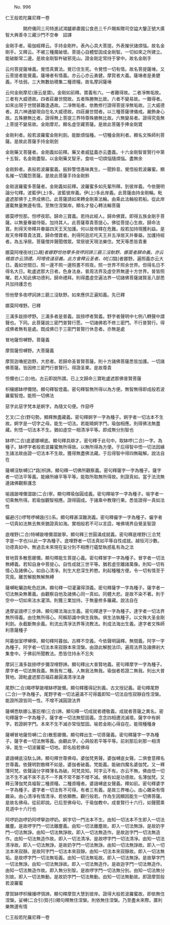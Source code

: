 ﻿　　No. 996

仁王般若陀羅尼釋一卷

　　　　開府儀同三司特進試鴻臚卿肅國公食邑三千戶賜紫贈司空謚大鑒正號大廣智大興善寺三藏沙門不空奉　詔譯


金剛手者。瑜伽經釋云。手持金剛杵。表內心具大菩提。外表摧伏諸煩惱。故名金剛手。又釋云。不被三種魔破壞。菩提心自體堅固成金剛智。一切如來之所建立。能破斷常二邊。是故金剛智杵破邪見山。證金剛定常持于掌中。故名金剛手

云何菩提薩埵義。覺悟真實法。覺已住生死。令覺悟一切有情。故名菩提薩埵。又云菩提者能覺義。薩埵者有情義。亦云心亦云勇健。摩賀者大義。薩埵者是勇健義。不怯弱。三大無數劫積集二種資糧。故名摩訶薩埵

云何金剛摩尼(唐云是寶)。金剛如前釋。寶義有六。一者難得故。二者凈無垢故。三者有大威德故。四者莊嚴世間故。五者殊勝無比故。六者不變易故。一難得者。如來出現于世間甚難逢遇故。二凈無垢者。依教修行證得菩提凈無垢故。三大威德者。具六神通變現自在名大威德故。四莊嚴世間者。以三種菩薩律儀戒。嚴飾身心故。五殊勝無比者。證得無上菩提三界特尊殊勝無比故。六無變易者。證得究竟無上菩提不變易故。金剛摩尼。顯名虛空藏菩薩。是故此菩薩手捧金剛寶

金剛利者。般若波羅蜜金剛利劍。能斷煩惱種。一切種金剛利者。顯名文殊師利菩薩。是故此菩薩手持金剛劍

金剛藥叉菩薩者。金剛義如前釋。藥叉者威猛義亦云盡義。十六金剛智普賢行中第十五智。名金剛盡智。以金剛藥叉智牙。食啖一切煩惱隨煩惱。盡無余

金剛鈴者。表般若波羅蜜義。振鈴警悟愚昧異生。一聞鈴音。覺悟般若波羅蜜。顯名摧一切魔怨菩薩。是故此菩薩手持金剛鈴

金剛波羅蜜多菩薩者。金剛義如前釋。波羅蜜多如先輩所釋。到彼岸義。今依聲明論分句釋。波藍伊(上)多。波藍彼岸義。伊(上)多此岸義。此菩薩由持金剛輪。毗盧遮那佛于上界成佛已。此菩薩請如來轉金剛乘法輪。由乘此法輪般若船。從此岸運載無量無邊有情。至無住涅槃岸。顯名才發心轉法輪菩薩

娜莫啰怛那。怛啰夜耶。歸命三寶義。若持此經人。歸命佛寶。即得五族金剛手菩薩。以無量眷屬侍衛。加持其人。此菩薩尊貴菩提心。佛從菩提心生故。歸命法寶。則得天帝釋并眷屬四天王天加護。何以故帝釋在危難。般若加持現獲利益。是故天帝釋尊貴法寶。歸命僧寶者。則得阿迦尼吒天王并五凈居天并眷屬。加護持經者。為五凈居。菩薩僧并聲聞僧眾。常居彼天現法樂住。梵天等悉皆貴重

娜莫阿哩夜吠[口*路]者娜野怛他孽多夜啰訶諦三藐三沒馱野。娜莫者歸命義。亦云稽首亦云頂禮。阿哩夜遠惡義。此方會釋云圣者。吠[口*路]者娜野。遍照義亦云大日。義如世間日。照一邊不照一邊照晝不照夜。照一世界不照余世界。但得名日不得名大日。毗盧遮那大日者。色身法身。普周法界及虛空界無邊十方世界。普皆照曜。若人知此佛功德利。歸命禮拜。則得盡虛空遍法界一切諸佛菩薩諸賢圣八部悉共加持護念也

怛他孽多夜啰訶諦三藐三沒馱野。如來應供正遍知義。先已釋

娜莫阿哩野。已釋

三滿多跋捺啰野。三滿多者是普義。跋捺啰者賢義。野字者聲明中七例八轉聲中謂聲也。下同。此菩薩說三密門普賢行愿。一切諸佛若不修三密門。不行普賢行。得成佛者無有是處。既成佛已于三密門普賢行休息者。亦無是處

冒地薩怛嚩野。菩薩義

摩賀薩怛嚩野。大菩薩義

摩賀迦嚕抳迦野。大悲者。若歸命圣普賢菩薩。則十方諸佛菩薩悉皆加護。一切諸佛菩薩。皆因修三密門行普賢行。得證圣果。是故尊貴

怛儞也(二合)他。古云即說所謂。已上文歸命三寶毗盧遮那佛普賢菩薩

枳穰娜缽啰儞閉。顯句釋智燈義。密句釋智無所得以為方便。無智無得即成般若波羅蜜智燈。能照一切佛法

惡字此惡字梵本是婀字。為隨文句便。作惡呼

乞叉(二合)野句勢。顯釋無盡藏義。密句釋婀字一字為種子。婀字者一切法本不生故。婀字是一切字之母。能生一切法。若能曉婀字門。瑜伽相應。則得佛法無盡藏。則悟一切法本不生。猶如虛空一相清凈平等。即成無分別智也

缽啰(二合)底婆娜嚩底。顯句釋具辯才。密句釋于此句中。取缽啰(二合)一字。為種子。缽啰字者般若波羅蜜無所得故。以無所得為方便。于后得智中悟一切法因緣生諸法故由證一切法本不生故。獲得無盡佛法藏。于后得智中得四無礙解。說法自在

薩嚩沒馱嚩[口*路]枳諦。顯句釋一切佛所觀察義。密句釋薩字一字為種子。薩字者一切法平等義。能緣所緣平等平等。能取所取無所得故。則證真如。當于法流無邊諸佛觀察護念

喻誐跛哩儞澀跛(二合)寧。顯句釋瑜伽圓成義。密句釋喻字一字為種子。喻字者一切乘無所得。若瑜伽觀智相應。證得圓成。于諸乘中教理行果。悉皆證得一真如法性

儼避(引)啰弩啰嚩誐(引)系。顯句釋甚深難測義。密句釋儼字一字為種子。儼字者一切真如法無去無來猶證真如海。實相般若不可以言詮。唯佛境界自覺圣智證

底哩野(二合)特嚩跛哩儞澀跛寧。顯句釋三世圓滿成就義。密句釋底哩野(三合梵字是一字也)以此一字為種子。底哩野者一切法真如平等自性成就。越恒河沙數。功德真如中。無過去未來現在妄分別不相應行蘊堅執惑亂有為之法

冒地質多散惹娜儞。顯句釋能生菩提心義。密句釋冒字一字為種子。冒字者一切法無縛義。若知自身中菩提心。自性成就三世平等。猶若虛空離諸萬像。則知一切有情心及諸佛心。如自心清凈。則生大悲深生矜愍。則起種種方便。令一切有情至于究竟。離苦解脫無解無縛

薩嚩毗曬迦毗色訖諦。顯句釋一切灌灑得頂義。密句釋薩字一字為種子。薩字者一切法無染無著義。由觀察自他及諸佛心同一真如。同體大悲。是故不染不著。則于空中一切如來法水灌頂。則獲三業加持。于無量修多羅藏。說法自在

達摩娑誐啰三步諦。顯句釋法海出生義。密句釋達字一字為種子。達字者一切法界無所得義。由住無所得心。阿賴耶識中俱生我執。俱生法執種子。以文殊大圣金剛利劍。永截斷無余義。則流出清凈法界等流教法。則成法海出生義。達字者文殊師利菩薩種子

阿暮伽室啰嚩儜。顯句釋阿暮伽。古釋不空義。今依聲明論釋。無間義。阿字一字為種子。阿字者一切法本來寂靜本來涅槃。由證此解脫法印。遍周法界及諸佛剎大集會中。于佛前所聞教法。悉皆住持永不忘失

摩訶三滿多跋捺啰步彌涅哩野諦。顯句釋出大普賢地義。密句釋摩字一字為種子。摩字者一切法無我義。無我有二種。人無我法無我。瑜伽者若證二無我。則出大普賢地。證毗盧遮那百福莊嚴圓滿清凈法身

尾野(二合)羯啰拏跛哩缽啰跛儞。顯句釋獲得記別義。古文授記義。密句釋尾野(二合)一字為種子。尾野字者一切法遍滿不可得義即知一切法自性寂靜自性涅槃。能證所證皆同一性。不增不減圓證法界

薩嚩悉馱娜么塞訖哩(三合)諦。顯句釋一切成就者禮敬義。成就者菩薩之異名。密句釋薩字一字為種子。薩字者一切法無堅固義。念念四相遷流滅壞。薩字中有婀字。若證婀字門。本來不生不滅亦常恒堅固。喻若金剛心得自在。能現種種身

薩嚩冒地薩怛嚩(二合)散惹娜儞。顯句釋出生一切菩薩義。密句釋薩字一字為種子。薩字者一切法無等義。由觀此字。心與般若平等平等。前剎那后剎那一相清凈。能生一切波羅蜜一切地。即名般若佛母

婆誐嚩底沒馱么諦。顯句釋世尊佛母。婆伽梵男聲。婆伽嚩底女聲。二俱會意釋名世尊義。依聲明對敵釋不如是。婆伽者破義。梵能義。能破四魔名婆伽梵。又一釋薄阿梵。依聲論分字釋薄名為破。阿梵具知。阿字云不有。亦云不無。佛由悟一切法不生不滅不來不去不一不異不常不斷不增不減。佛有如是功德故。名薄伽梵。又釋云薄伽梵具福智二種資糧。二種資糧者。婆誐嚩底女聲義。釋如前。密句釋婆字一字為種子。婆字者一切法有不可得。有者三有義。是故三界唯心。由心雜染有情雜染。由心清凈有情清凈。若依顯教。觀行般若。作為生因顯因能生一切佛菩薩。是故名佛母。從前即說。已后至佛母句。于瑜伽教中。成普賢行十六行。如聲聞乘見道中十六行也

阿啰奶迦啰奶阿啰拏迦啰奶。婀字切一門法本不生。由知一切法本不生即入一切法離塵。是故啰字門一切法離塵義。由知一切法離塵故。即入一切法無諍。是故奶字門一切法無諍。由知一切法無諍故。即入一切法無造作。是故迦字門一切法無造作。由知一切法無造作故。即入一切法清凈。是故啰字門一切法清凈。由知一切法清凈故。即入一切法無諍。是故奶字門一切法無諍。由知一切法無諍故。即入一切法本來寂靜。是故阿字門一切法本來寂靜。由知一切法本來寂靜故。即入一切法無垢。是故啰字門一切法無垢義。由知一切法無垢故。即入一切法無諍。是故拏字門一切法無諍。由知一切法無諍故。即入一切法無造作。是故迦字門一切法無造作。由知一切法無造作故。即入無分別智。是故啰字門一切法無分別。由知一切法無分別故。即入一切法無動。是故奶字門一切法無動。由知一切法無動故。即證摩賀般若波羅蜜

摩賀缽啰枳穰播啰弭諦。顯句釋摩賀大慧到彼岸。證得大般若波羅蜜故。即依無住涅槃。娑嚩(二合引)賀(引)顯句釋無住涅槃。則依無住涅槃。乃至盡未來際。廣利樂無邊有情

仁王般若陀羅尼釋一卷
